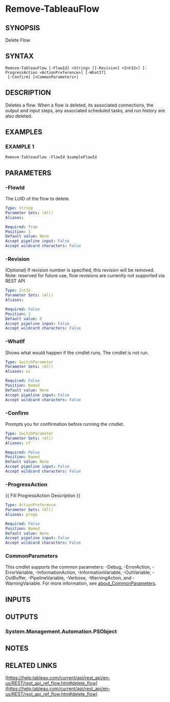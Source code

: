 # Remove-TableauFlow

## SYNOPSIS
Delete Flow

## SYNTAX

```
Remove-TableauFlow [-FlowId] <String> [[-Revision] <Int32>] [-ProgressAction <ActionPreference>] [-WhatIf]
 [-Confirm] [<CommonParameters>]
```

## DESCRIPTION
Deletes a flow.
When a flow is deleted, its associated connections, the output and input steps, any associated scheduled tasks, and run history are also deleted.

## EXAMPLES

### EXAMPLE 1
```
Remove-TableauFlow -FlowId $sampleFlowId
```

## PARAMETERS

### -FlowId
The LUID of the flow to delete.

```yaml
Type: String
Parameter Sets: (All)
Aliases:

Required: True
Position: 1
Default value: None
Accept pipeline input: False
Accept wildcard characters: False
```

### -Revision
(Optional) If revision number is specified, this revision will be removed.
Note: reserved for future use, flow revisions are currently not supported via REST API

```yaml
Type: Int32
Parameter Sets: (All)
Aliases:

Required: False
Position: 2
Default value: 0
Accept pipeline input: False
Accept wildcard characters: False
```

### -WhatIf
Shows what would happen if the cmdlet runs.
The cmdlet is not run.

```yaml
Type: SwitchParameter
Parameter Sets: (All)
Aliases: wi

Required: False
Position: Named
Default value: None
Accept pipeline input: False
Accept wildcard characters: False
```

### -Confirm
Prompts you for confirmation before running the cmdlet.

```yaml
Type: SwitchParameter
Parameter Sets: (All)
Aliases: cf

Required: False
Position: Named
Default value: None
Accept pipeline input: False
Accept wildcard characters: False
```

### -ProgressAction
{{ Fill ProgressAction Description }}

```yaml
Type: ActionPreference
Parameter Sets: (All)
Aliases: proga

Required: False
Position: Named
Default value: None
Accept pipeline input: False
Accept wildcard characters: False
```

### CommonParameters
This cmdlet supports the common parameters: -Debug, -ErrorAction, -ErrorVariable, -InformationAction, -InformationVariable, -OutVariable, -OutBuffer, -PipelineVariable, -Verbose, -WarningAction, and -WarningVariable. For more information, see [about_CommonParameters](http://go.microsoft.com/fwlink/?LinkID=113216).

## INPUTS

## OUTPUTS

### System.Management.Automation.PSObject
## NOTES

## RELATED LINKS

[https://help.tableau.com/current/api/rest_api/en-us/REST/rest_api_ref_flow.htm#delete_flow](https://help.tableau.com/current/api/rest_api/en-us/REST/rest_api_ref_flow.htm#delete_flow)

